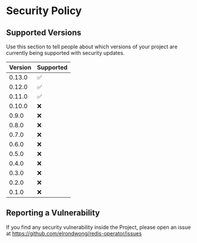 # Security Policy

## Supported Versions

Use this section to tell people about which versions of your project are
currently being supported with security updates.

| Version | Supported          |
|---------|--------------------|
| 0.13.0  | :white_check_mark: |
| 0.12.0  | :white_check_mark: |
| 0.11.0  | :white_check_mark: |
| 0.10.0  | :x:                |
| 0.9.0   | :x:                |
| 0.8.0   | :x:                |
| 0.7.0   | :x:                |
| 0.6.0   | :x:                |
| 0.5.0   | :x:                |
| 0.4.0   | :x:                |
| 0.3.0   | :x:                |
| 0.2.0   | :x:                |
| 0.1.0   | :x:                |


## Reporting a Vulnerability

If you find any security vulnerability inside the Project, please open an issue at https://github.com/elrondwong/redis-operator/issues
